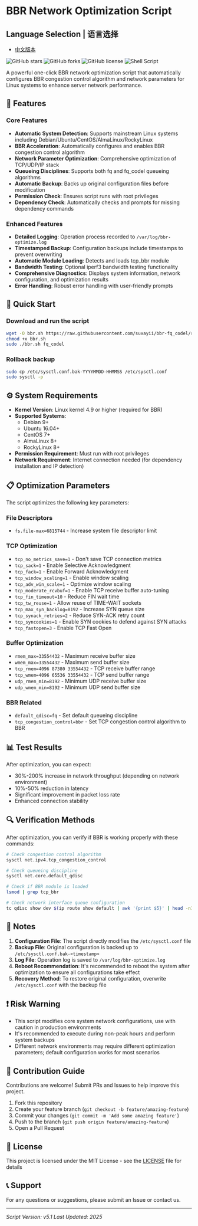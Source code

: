 # BBR Network Optimization Script

## Language Selection | 语言选择

- [中文版本](README.md)

![GitHub stars](https://img.shields.io/github/stars/yourusername/bbr-optimizer?style=social)
![GitHub forks](https://img.shields.io/github/forks/yourusername/bbr-optimizer?style=social)
![GitHub license](https://img.shields.io/github/license/yourusername/bbr-optimizer)
![Shell Script](https://img.shields.io/badge/language-Shell%20Script-blue)

A powerful one-click BBR network optimization script that automatically configures BBR congestion control algorithm and network parameters for Linux systems to enhance server network performance.

## 🌟 Features

### Core Features
- **Automatic System Detection**: Supports mainstream Linux systems including Debian/Ubuntu/CentOS/AlmaLinux/RockyLinux
- **BBR Acceleration**: Automatically configures and enables BBR congestion control algorithm
- **Network Parameter Optimization**: Comprehensive optimization of TCP/UDP/IP stack
- **Queueing Disciplines**: Supports both fq and fq_codel queueing algorithms
- **Automatic Backup**: Backs up original configuration files before modification
- **Permission Check**: Ensures script runs with root privileges
- **Dependency Check**: Automatically checks and prompts for missing dependency commands

### Enhanced Features
- **Detailed Logging**: Operation process recorded to `/var/log/bbr-optimize.log`
- **Timestamped Backup**: Configuration backups include timestamps to prevent overwriting
- **Automatic Module Loading**: Detects and loads tcp_bbr module
- **Bandwidth Testing**: Optional iperf3 bandwidth testing functionality
- **Comprehensive Diagnostics**: Displays system information, network configuration, and optimization results
- **Error Handling**: Robust error handling with user-friendly prompts

## 🚀 Quick Start

### Download and run the script
```bash
wget -O bbr.sh https://raw.githubusercontent.com/suxayii/bbr-fq_codel/refs/heads/master/bbr-fq.sh
chmod +x bbr.sh
sudo ./bbr.sh fq_codel
```

### Rollback backup
```bash
sudo cp /etc/sysctl.conf.bak-YYYYMMDD-HHMMSS /etc/sysctl.conf
sudo sysctl -p
```

## ⚙️ System Requirements

- **Kernel Version**: Linux kernel 4.9 or higher (required for BBR)
- **Supported Systems**:
  - Debian 9+
  - Ubuntu 16.04+
  - CentOS 7+
  - AlmaLinux 8+
  - RockyLinux 8+
- **Permission Requirement**: Must run with root privileges
- **Network Requirement**: Internet connection needed (for dependency installation and IP detection)

## 📋 Optimization Parameters

The script optimizes the following key parameters:

### File Descriptors
- `fs.file-max=6815744` - Increase system file descriptor limit

### TCP Optimization
- `tcp_no_metrics_save=1` - Don't save TCP connection metrics
- `tcp_sack=1` - Enable Selective Acknowledgment
- `tcp_fack=1` - Enable Forward Acknowledgment
- `tcp_window_scaling=1` - Enable window scaling
- `tcp_adv_win_scale=1` - Optimize window scaling
- `tcp_moderate_rcvbuf=1` - Enable TCP receive buffer auto-tuning
- `tcp_fin_timeout=10` - Reduce FIN wait time
- `tcp_tw_reuse=1` - Allow reuse of TIME-WAIT sockets
- `tcp_max_syn_backlog=8192` - Increase SYN queue size
- `tcp_synack_retries=2` - Reduce SYN-ACK retry count
- `tcp_syncookies=1` - Enable SYN cookies to defend against SYN attacks
- `tcp_fastopen=3` - Enable TCP Fast Open

### Buffer Optimization
- `rmem_max=33554432` - Maximum receive buffer size
- `wmem_max=33554432` - Maximum send buffer size
- `tcp_rmem=4096 87380 33554432` - TCP receive buffer range
- `tcp_wmem=4096 65536 33554432` - TCP send buffer range
- `udp_rmem_min=8192` - Minimum UDP receive buffer size
- `udp_wmem_min=8192` - Minimum UDP send buffer size

### BBR Related
- `default_qdisc=fq` - Set default queueing discipline
- `tcp_congestion_control=bbr` - Set TCP congestion control algorithm to BBR

## 📊 Test Results

After optimization, you can expect:
- 30%-200% increase in network throughput (depending on network environment)
- 10%-50% reduction in latency
- Significant improvement in packet loss rate
- Enhanced connection stability

## 🔍 Verification Methods

After optimization, you can verify if BBR is working properly with these commands:

```bash
# Check congestion control algorithm
sysctl net.ipv4.tcp_congestion_control

# Check queueing discipline
sysctl net.core.default_qdisc

# Check if BBR module is loaded
lsmod | grep tcp_bbr

# Check network interface queue configuration
tc qdisc show dev $(ip route show default | awk '{print $5}' | head -n1)
```

## 📝 Notes

1. **Configuration File**: The script directly modifies the `/etc/sysctl.conf` file
2. **Backup File**: Original configuration is backed up to `/etc/sysctl.conf.bak-<timestamp>`
3. **Log File**: Operation log is saved to `/var/log/bbr-optimize.log`
4. **Reboot Recommendation**: It's recommended to reboot the system after optimization to ensure all configurations take effect
5. **Recovery Method**: To restore original configuration, overwrite `/etc/sysctl.conf` with the backup file

## ❗ Risk Warning

- This script modifies core system network configurations, use with caution in production environments
- It's recommended to execute during non-peak hours and perform system backups
- Different network environments may require different optimization parameters; default configuration works for most scenarios

## 🤝 Contribution Guide

Contributions are welcome! Submit PRs and Issues to help improve this project.

1. Fork this repository
2. Create your feature branch (`git checkout -b feature/amazing-feature`)
3. Commit your changes (`git commit -m 'Add some amazing feature'`)
4. Push to the branch (`git push origin feature/amazing-feature`)
5. Open a Pull Request

## 📄 License

This project is licensed under the MIT License - see the [LICENSE](LICENSE) file for details

## 📞 Support

For any questions or suggestions, please submit an Issue or contact us.

---

*Script Version: v5.1*
*Last Updated: 2025*
